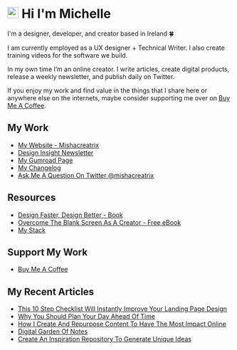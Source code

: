 # <img src="https://media.giphy.com/media/hvRJCLFzcasrR4ia7z/giphy.gif" width="25px"> Hi I'm Michelle


I'm a designer, developer, and creator based in Ireland 🍀

I am currently employed as a UX designer + Technical Writer. I also create training videos for the software we build.

In my own time I’m an online creator. I write articles, create digital products, release a weekly newsletter, and publish daily on Twitter.

If you enjoy my work and find value in the things that I share here or anywhere else on the internets, maybe consider supporting me over on [Buy Me A Coffee](https://www.buymeacoffee.com/mishacreatrix).

## My Work
- [My Website - Mishacreatrix](https://mishacreatrix.com/)
- [Design Insight Newsletter](https://designinsight.substack.com/)
- [My Gumroad Page](https://gumroad.com/mishacreatrix)
- [My Changelog](https://changelog.mishacreatrix.com/)
- [Ask Me A Question On Twitter @mishacreatrix](https://twitter.com/MishaCreatrix)

## Resources
- [Design Faster, Design Better - Book](https://designfaster.netlify.app/)
- [Overcome The Blank Screen As A Creator - Free eBook](https://gum.co/blank-screen)
- [My Stack](https://www.mishacreatrix.com/stack)

## Support My Work
- [Buy Me A Coffee](https://www.buymeacoffee.com/mishacreatrix)


## My Recent Articles

  * [This 10 Step Checklist Will Instantly Improve Your Landing Page Design](https://mishacreatrix.com/improve-landing-page-design)
  * [Why You Should Plan Your Day Ahead Of Time](https://mishacreatrix.com/essay-plan-your-day)
  * [How I Create And Repurpose Content To Have The Most Impact Online](https://mishacreatrix.com/content-creation-pipeline)
  * [Digital Garden Of Notes](https://mishacreatrix.com/digital-garden)
  * [Create An Inspiration Repository To Generate Unique Ideas](https://mishacreatrix.com/essay-inspiration-repository)
